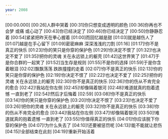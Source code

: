 ```yaml
---
year: 2008
---
```

[00:00.000]
[00:26]人群中哭着
[00:31]你只想变成透明的颜色
[00:36]你再也不会梦 或痛 或心动了
[00:43]你已经决定了
[00:46]你已经决定了
[00:50]你静静忍着
[00:54]紧紧把昨天在拳心握着
[01:00]而回忆越是甜
[01:03]就是越伤人了
[01:07]越是在手心留下
[01:09]密密麻麻 深深浅浅的刀割
[01:16]
[01:17]!你不是真正的快乐
[01:23]!你的笑只是你穿的保护色
[01:29]!你决定不恨了
[01:32]!也决定不爱了
[01:35]!把你的灵魂 关在永远锁上的躯壳
[01:42]这世界笑了
[01:47]于是你合群的一起笑了
[01:52]当生存是规则
[01:55]不是你的选择
[01:59]于是你含着眼泪
[02:02]飘飘荡荡 跌跌撞撞的走着
[02:07]!你不是真正的快乐
[02:13]!你的笑只是你穿的保护色
[02:19]!你决定不恨了
[02:22]!也决定不爱了
[02:25]!把你的灵魂 关在永远锁上的躯壳
[02:30]!你不是真正的快乐
[02:36]!你的伤从不肯完全的愈合
[02:42]!我站在你左侧
[02:45]!却像隔着银河
[02:48]!难道就真的抱着遗憾 一直到老了
[02:54]!然后才后悔着
[02:59]
[03:08]!你不是真正的快乐
[03:14]!你的笑只是你穿的保护色
[03:20]!你决定不恨了
[03:23]!也决定不爱了
[03:26]!把你的灵魂 关在永远锁上的躯壳
[03:32]!你不是真正的快乐
[03:38]!你的伤从不肯完全的愈合
[03:44]!我站在你左侧
[03:47]!却像隔着银河
[03:50]!难道就真的抱着遗憾 一直到老了
[03:55]!你值得真正的快乐
[04:01]!你应该脱下你穿的保护色
[04:07]!为什么失去了
[04:10]!还要被惩罚呢
[04:13]!能不能就让悲伤
[04:15]!全部结束在此刻
[04:19]!重新开始活着